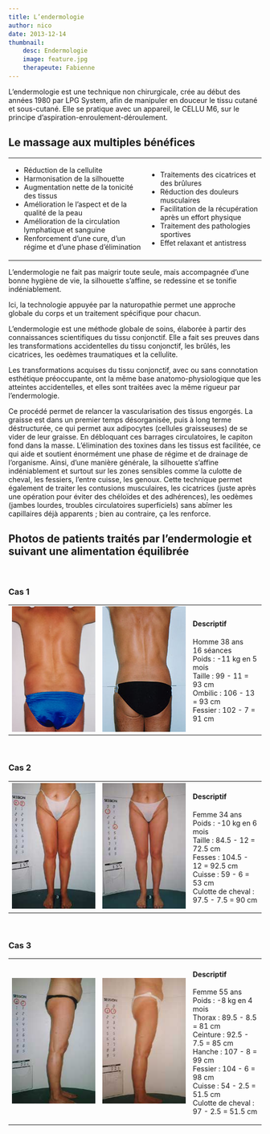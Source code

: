 ```yaml
---
title: L’endermologie
author: nico
date: 2013-12-14
thumbnail:
    desc: Endermologie
    image: feature.jpg
    therapeute: Fabienne
---
```


<p>L’endermologie est une technique non chirurgicale, crée au début des années 1980 par LPG System, afin de manipuler en douceur le tissu cutané et sous-cutané. Elle se pratique avec un appareil, le CELLU M6, sur le principe d’aspiration-enroulement-déroulement.</p>
<h2>Le massage aux multiples bénéfices</h2>
<table style="width:100%;">
<tbody>
<tr>
<td>
<ul>
<li>Réduction de la cellulite</li>
<li>Harmonisation de la silhouette</li>
<li>Augmentation nette de la tonicité des tissus</li>
<li>Amélioration le l’aspect et de la qualité de la peau</li>
<li>Amélioration de la circulation lymphatique et sanguine</li>
<li>Renforcement d’une cure, d’un régime et d’une phase d’élimination</li>
</ul>
</td>
<td>
<ul>
<li>Traitements des cicatrices et des brûlures</li>
<li>Réduction des douleurs musculaires</li>
<li>Facilitation de la récupération après un effort physique</li>
<li>Traitement des pathologies sportives</li>
<li>Effet relaxant et antistress</li>
</ul>
</td>
</tr>
</tbody>
</table>
<p>L’endermologie ne fait pas maigrir toute seule, mais accompagnée d’une bonne hygiène de vie, la silhouette s’affine, se redessine et se tonifie indéniablement.</p>
<p>Ici, la technologie appuyée par la naturopathie permet une approche globale du corps et un traitement spécifique pour chacun.</p>
<p>L’endermologie est une méthode globale de soins, élaborée à partir des connaissances scientifiques du tissu conjonctif. Elle a fait ses preuves dans les transformations accidentelles du tissu conjonctif, les brûlés, les cicatrices, les oedèmes traumatiques et la cellulite.</p>
<p>Les transformations acquises du tissu conjonctif, avec ou sans connotation esthétique préoccupante, ont la même base anatomo-physiologique que les atteintes accidentelles, et elles sont traitées avec la même rigueur par l’endermologie.</p>
<p>Ce procédé permet de relancer la vascularisation des tissus engorgés. La graisse est dans un premier temps désorganisée, puis à long terme déstructurée, ce qui permet aux adipocytes (cellules graisseuses) de se vider de leur graisse. En débloquant ces barrages circulatoires, le capiton fond dans la masse. L’élimination des toxines dans les tissus est facilitée, ce qui aide et soutient énormément une phase de régime et de drainage de l’organisme. Ainsi, d’une manière générale, la silhouette s’affine indéniablement et surtout sur les zones sensibles comme la culotte de cheval, les fessiers, l’entre cuisse, les genoux. Cette technique permet également de traiter les contusions musculaires, les cicatrices (juste après une opération pour éviter des chéloïdes et des adhérences), les oedèmes (jambes lourdes, troubles circulatoires superficiels) sans abîmer les capillaires déjà apparents ; bien au contraire, ça les renforce.</p>
<h2>Photos de patients traités par l’endermologie et suivant une alimentation équilibrée</h2>
<p>&nbsp;</p>
<h3>Cas 1</h3>
<table>
<colgroup>
<col width="180px" />
<col width="180px" /></colgroup>
<tbody>
<tr>
<td><img class="size-full wp-image-326 aligncenter" alt="cas1_1" src="images/cas1_1.jpg" width="170" height="250" /></td>
<td><img class="aligncenter size-full wp-image-328" alt="cas1_3" src="images/cas1_3.jpg" width="170" height="250" /></td>
<td>
<h4>Descriptif</h4>
<p>Homme 38 ans<br />
16 séances<br />
Poids : -11 kg en 5 mois<br />
Taille : 99 - 11 = 93 cm<br />
Ombilic : 106 - 13 = 93 cm<br />
Fessier : 102 - 7 = 91 cm</td>
</tr>
</tbody>
</table>
<p>&nbsp;</p>
<h3>Cas 2</h3>
<table>
<colgroup>
<col width="180px" />
<col width="180px" /></colgroup>
<tbody>
<tr>
<td><img class="aligncenter size-full wp-image-329" alt="cas2_1" src="images/cas2_1.jpg" width="170" height="250" /></td>
<td><a href="./images/cas2_2.jpg"><img class="aligncenter size-full wp-image-330" alt="cas2_2" src="images/cas2_2.jpg" width="170" height="250" /></a></td>
<td>
<h4>Descriptif</h4>
<p>Femme 34 ans<br />
Poids : -10 kg en 6 mois<br />
Taille : 84.5 - 12 = 72.5 cm<br />
Fesses : 104.5 - 12 = 92.5 cm<br />
Cuisse : 59 - 6 = 53 cm<br />
Culotte de cheval : 97.5 - 7.5 = 90 cm</td>
</tr>
</tbody>
</table>
<p>&nbsp;</p>
<h3>Cas 3</h3>
<table>
<colgroup>
<col width="180px" />
<col width="180px" /></colgroup>
<tbody>
<tr>
<td><img class="aligncenter size-full wp-image-331" alt="cas3_1" src="images/cas3_1.jpg" width="170" height="250" /></td>
<td><img class="aligncenter size-full wp-image-332" alt="cas3_2" src="images/cas3_2.jpg" width="170" height="250" /></td>
<td>
<h4>Descriptif</h4>
<p>Femme 55 ans<br />
Poids : -8 kg en 4 mois<br />
Thorax : 89.5 - 8.5 = 81 cm<br />
Ceinture : 92.5 - 7.5 = 85 cm<br />
Hanche : 107 - 8 = 99 cm<br />
Fessier : 104 - 6 = 98 cm<br />
Cuisse : 54 - 2.5 = 51.5 cm<br />
Culotte de cheval : 97 - 2.5 = 51.5 cm</td>
</tr>
</tbody>
</table>
